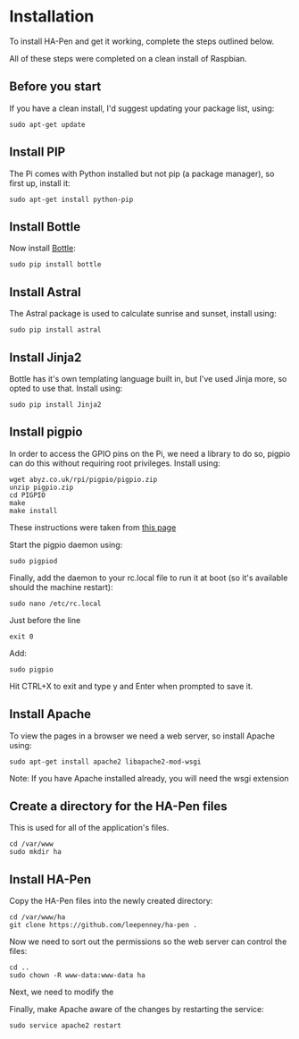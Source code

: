 # Installation

To install HA-Pen and get it working, complete the steps outlined below.

All of these steps were completed on a clean install of Raspbian.

## Before you start

If you have a clean install, I'd suggest updating your package list, using:

    sudo apt-get update

## Install PIP

The Pi comes with Python installed but not pip (a package manager), so first up, install it:

    sudo apt-get install python-pip

## Install Bottle

Now install [Bottle](http://bottlepy.org/):

    sudo pip install bottle

## Install Astral

The Astral package is used to calculate sunrise and sunset, install using:

    sudo pip install astral
    
## Install Jinja2

Bottle has it's own templating language built in, but I've used Jinja more, so opted to use that. Install using:

    sudo pip install Jinja2

## Install pigpio

In order to access the GPIO pins on the Pi, we need a library to do so, pigpio can do this without requiring root privileges. Install using:

```
wget abyz.co.uk/rpi/pigpio/pigpio.zip
unzip pigpio.zip
cd PIGPIO
make
make install
```

These instructions were taken from [this page](http://abyz.co.uk/rpi/pigpio/download.html)

Start the pigpio daemon using:

    sudo pigpiod

Finally, add the daemon to your rc.local file to run it at boot (so it's available should the machine restart):

    sudo nano /etc/rc.local

Just before the line

    exit 0

Add:

    sudo pigpio

Hit CTRL+X to exit and type y and Enter when prompted to save it.

## Install Apache

To view the pages in a browser we need a web server, so install Apache using:

    sudo apt-get install apache2 libapache2-mod-wsgi

Note: If you have Apache installed already, you will need the wsgi extension

## Create a directory for the HA-Pen files

This is used for all of the application's files.

```
cd /var/www
sudo mkdir ha
```

## Install HA-Pen

Copy the HA-Pen files into the newly created directory:

```
cd /var/www/ha
git clone https://github.com/leepenney/ha-pen .
```

Now we need to sort out the permissions so the web server can control the files:

```
cd ..
sudo chown -R www-data:www-data ha
```

Next, we need to modify the 

Finally, make Apache aware of the changes by restarting the service:

    sudo service apache2 restart


